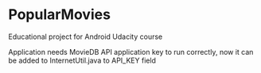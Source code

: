 # PopularMovies
Educational project for Android Udacity course

Application needs MovieDB API application key to run correctly,
now it can be added to InternetUtil.java to API_KEY field
